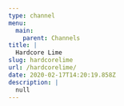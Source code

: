 ```yaml
---
type: channel
menu:
  main:
    parent: Channels
title: |
  Hardcore Lime
slug: hardcorelime
url: /hardcorelime/
date: 2020-02-17T14:20:19.858Z
description: |
  null
---
```

